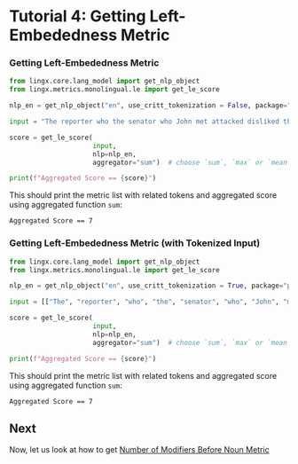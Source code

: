 # Tutorial 4: Getting Left-Embededness Metric 

### Getting Left-Embededness Metric 

```python
from lingx.core.lang_model import get_nlp_object
from lingx.metrics.monolingual.le import get_le_score

nlp_en = get_nlp_object("en", use_critt_tokenization = False, package="partut")

input = "The reporter who the senator who John met attacked disliked the editor."

score = get_le_score(
                     input, 
                     nlp=nlp_en, 
                     aggregator="sum")  # choose `sum`, `max` or `mean`

print(f"Aggregated Score == {score}")
```
This should print the metric list with related tokens and aggregated score using aggregated function `sum`:

```console
Aggregated Score == 7
```
### Getting Left-Embededness Metric (with Tokenized Input)

```python
from lingx.core.lang_model import get_nlp_object
from lingx.metrics.monolingual.le import get_le_score

nlp_en = get_nlp_object("en", use_critt_tokenization = True, package="partut")

input = [["The", "reporter", "who", "the", "senator", "who", "John", "met", "attacked"], ["disliked", "the", "editor", "."]]

score = get_le_score(
                     input, 
                     nlp=nlp_en, 
                     aggregator="sum")  # choose `sum`, `max` or `mean`

print(f"Aggregated Score == {score}")
```
This should print the metric list with related tokens and aggregated score using aggregated function `sum`:

```console
Aggregated Score == 7
```

## Next

Now, let us look at how to get [Number of Modifiers Before Noun Metric](TUTORIAL_6_MBN.md)

